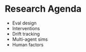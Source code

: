 # Research Agenda
- Eval design
- Interventions
- Drift tracking
- Multi-agent sims
- Human factors
